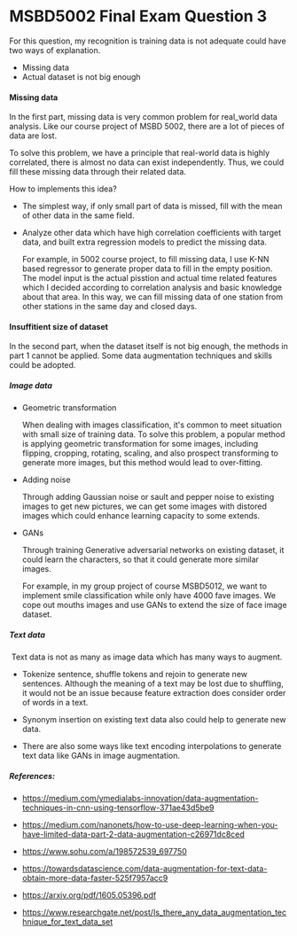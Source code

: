 # MSBD5002 Final Exam Question 3



For this question, my recognition is training data is not adequate could have two ways of explanation. 

* Missing data
* Actual dataset is not big enough 

#### Missing data

In the first part, missing data is very common problem for real_world data analysis. Like our course project of MSBD 5002, there are a lot of pieces of data are lost.

To solve this problem, we have a principle that real-world data is highly correlated, there is almost no data can exist independently. Thus, we could fill these missing data through their related data.

How to implements this idea?

* The simplest way, if only small part of data is missed, fill with the mean of other data in the same field.

* Analyze other data which have high correlation coefficients with target data, and built extra regression models to predict the missing data. 

  For example, in 5002 course project, to fill missing data, I use K-NN based regressor to generate proper data to fill in the empty position. The model input is the actual pisstion and actual time related features which I decided according to correlation analysis and basic knowledge about that area. In this way, we can fill missing data of one station from other stations in the same day and closed days.

#### Insuffitient size of dataset

In the second part, when the dataset itself is not big enough, the methods in part 1 cannot be applied. Some data augmentation techniques and skills could be adopted.

##### Image data

* Geometric transformation

  When dealing with images classification, it's common to meet situation with small size of training data. To solve this problem, a popular method is applying geometric transformation for some images, including flipping, cropping, rotating, scaling, and also prospect transforming to generate more images, but this method would lead to over-fitting.

* Adding noise

  Through adding Gaussian noise or sault and pepper noise to existing images to get new pictures, we can get some images with distored images which could enhance learning capacity to some extends.

* GANs

  Through training Generative adversarial networks on existing dataset, it could learn the characters, so that it could generate more similar images.

  For example, in my group project of course MSBD5012, we want to implement smile classification while only have 4000 fave images. We cope out mouths images and use GANs to extend the size of face image dataset.

##### Text data

​	Text data is not as many as image data which has many ways to augment.

* Tokenize sentence, shuffle tokens and rejoin to generate new sentences. Although the meaning of a text may be lost due to shuffling, it would not be an issue because feature extraction does consider order of words in a text.
* Synonym insertion on existing text data also could help to generate new data.

* There are also some ways like text encoding interpolations to generate text data like GANs in image augmentation.



##### References:

- https://medium.com/ymedialabs-innovation/data-augmentation-techniques-in-cnn-using-tensorflow-371ae43d5be9

- https://medium.com/nanonets/how-to-use-deep-learning-when-you-have-limited-data-part-2-data-augmentation-c26971dc8ced
- https://www.sohu.com/a/198572539_697750

* https://towardsdatascience.com/data-augmentation-for-text-data-obtain-more-data-faster-525f7957acc9

* https://arxiv.org/pdf/1605.05396.pdf
* https://www.researchgate.net/post/Is_there_any_data_augmentation_technique_for_text_data_set